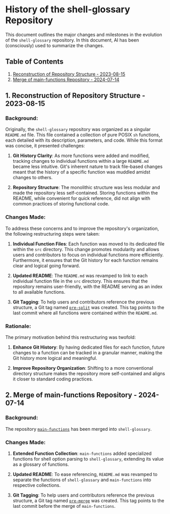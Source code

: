 # History of the shell-glossary Repository

This document outlines the major changes and milestones in the evolution of
the `shell-glossary` repository. In this document, AI has been (consciously)
used to summarize the changes.

## Table of Contents

1. [Reconstruction of Repository Structure - 2023-08-15](#1-reconstruction-of-repository-structure---2023-08-15)
2. [Merge of main-functions Repository - 2024-07-14](#2-merge-of-main-functions-repository---2024-07-14)

## 1. Reconstruction of Repository Structure - 2023-08-15

### Background:

Originally, the `shell-glossary` repository was organized as a singular
`README.md` file. This file contained a collection of pure POSIX `sh`
functions, each detailed with its description, parameters, and code.
While this format was concise, it presented challenges:

1. **Git History Clarity**: As more functions were added and modified,
tracking changes to individual functions within a large `README.md` became
less intuitive. Git's inherent nature to track file-based changes meant that
the history of a specific function was muddled amidst changes to others.

2. **Repository Structure**: The monolithic structure was less modular and
made the repository less self-contained. Storing functions within the README,
while convenient for quick reference, did not align with common practices
of storing functional code.

### Changes Made:

To address these concerns and to improve the repository's organization,
the following restructuring steps were taken:

1. **Individual Function Files**: Each function was moved to its dedicated file
within the `src` directory. This change promotes modularity and allows users
and contributors to focus on individual functions more efficiently.
Furthermore, it ensures that the Git history for each function remains clear
and logical going forward.

2. **Updated README**: The `README.md` was revamped to link to each individual
function file in the `src` directory. This ensures that the repository remains
user-friendly, with the README serving as an index to all available functions.

3. **Git Tagging**: To help users and contributors reference the previous
structure, a Git tag named
[`pre-split`](https://github.com/mscalindt/shell-glossary/releases/tag/pre-split)
was created. This tag points to the last commit where all functions
were contained within the `README.md`.

### Rationale:

The primary motivation behind this restructuring was twofold:

1. **Enhance Git History**: By having dedicated files for each function,
future changes to a function can be tracked in a granular manner,
making the Git history more logical and meaningful.

2. **Improve Repository Organization**: Shifting to a more conventional
directory structure makes the repository more self-contained
and aligns it closer to standard coding practices.

## 2. Merge of main-functions Repository - 2024-07-14

### Background:

The repository
[`main-functions`](https://github.com/mscalindt/main-functions)
has been merged into `shell-glossary`.

### Changes Made:

1. **Extended Function Collection**: `main-functions` added specialized
functions for shell option parsing to `shell-glossary`, extending its value
as a glossary of functions.

2. **Updated README**: To ease referencing, `README.md` was revamped
to separate the functions of `shell-glossary` and `main-functions`
into respective collections.

3. **Git Tagging**: To help users and contributors reference the previous
structure, a Git tag named
[`pre-merge`](https://github.com/mscalindt/shell-glossary/releases/tag/pre-merge)
was created. This tag points to the last commit before the merge of
`main-functions`.
